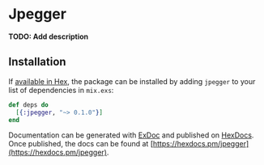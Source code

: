 # Jpegger

**TODO: Add description**

## Installation

If [available in Hex](https://hex.pm/docs/publish), the package can be installed
by adding `jpegger` to your list of dependencies in `mix.exs`:

```elixir
def deps do
  [{:jpegger, "~> 0.1.0"}]
end
```

Documentation can be generated with [ExDoc](https://github.com/elixir-lang/ex_doc)
and published on [HexDocs](https://hexdocs.pm). Once published, the docs can
be found at [https://hexdocs.pm/jpegger](https://hexdocs.pm/jpegger).

